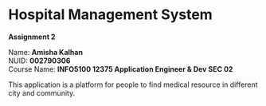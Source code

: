 # Hospital Management System
__Assignment 2__

Name: __Amisha Kalhan__  
NUID: __002790306__  
Course Name: __INFO5100 12375 Application Engineer & Dev SEC 02__  

This application is a platform for people to find medical resource in different city and community.